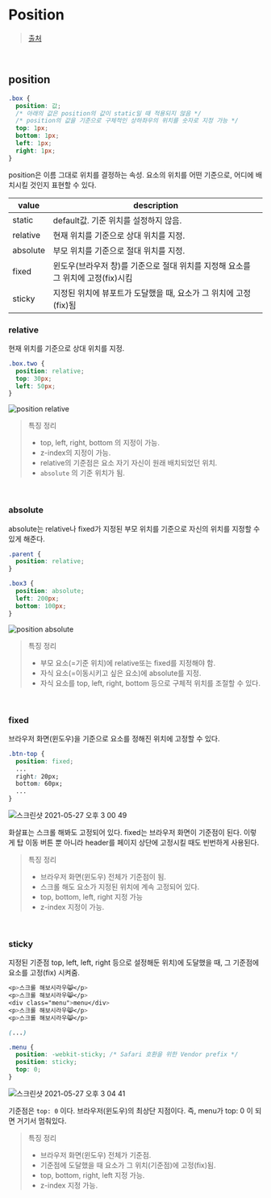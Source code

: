 # Position

> [출처](https://velog.io/@iamhayoung/CSS-Position-Display-Float%EC%97%90-%EB%8C%80%ED%95%B4-%EC%95%8C%EC%95%84%EB%B3%B4%EA%B8%B0)

<br/>

## position

```css
.box {
  position: 값;
  /* 아래의 값은 position의 값이 static일 때 적용되지 않음 */
  /* position의 값을 기준으로 구체적인 상하좌우의 위치를 숫자로 지정 가능 */
  top: 1px;
  bottom: 1px;
  left: 1px;
  right: 1px;
}
```

position은 이름 그대로 위치를 결정하는 속성. 요소의 위치를 어떤 기준으로, 어디에 배치시킬 것인지 표현할 수 있다.

| value    | description                                                  |
| -------- | ------------------------------------------------------------ |
| static   | default값. 기준 위치를 설정하지 않음.                        |
| relative | 현재 위치를 기준으로 상대 위치를 지정.                       |
| absolute | 부모 위치를 기준으로 절대 위치를 지정.                       |
| fixed    | 윈도우(브라우저 창)를 기준으로 절대 위치를 지정해 요소를 그 위치에 고정(fix)시킴 |
| sticky   | 지정된 위치에 뷰포트가 도달했을 때, 요소가 그 위치에 고정(fix)됨 |

### relative

현재 위치를 기준으로 상대 위치를 지정.

```css
.box.two {
  position: relative;
  top: 30px;
  left: 50px;
}
```

![position relative](https://user-images.githubusercontent.com/59427983/119773194-3a5a5780-befb-11eb-84fa-10b55250e09d.png)

> 특징 정리
>
> - top, left, right, bottom 의 지정이 가능.
> - z-index의 지정이 가능.
> - relative의 기준점은 요소 자기 자신이 원래 배치되었던 위치.
> - `absolute` 의 기준 위치가 됨.

<br/>

### absolute

absolute는 relative나 fixed가 지정된 부모 위치를 기준으로 자신의 위치를 지정할 수 있게 해준다.

```css
.parent {
  position: relative;
}

.box3 {
  position: absolute;
  left: 200px;
  bottom: 100px;
}
```

![position absolute](https://user-images.githubusercontent.com/59427983/119773675-f1ef6980-befb-11eb-86f8-604f703e3bae.png)

> 특징 정리
>
> - 부모 요소(=기준 위치)에 relative또는 fixed를 지정해야 함.
> - 자식 요소(=이동시키고 싶은 요소)에 absolute를 지정.
> - 자식 요소를 top, left, right, bottom 등으로 구체적 위치를 조절할 수 있다.

<br/>

### fixed

브라우저 화면(윈도우)을 기준으로 요소를 정해진 위치에 고정할 수 있다.

```css
.btn-top {
  position: fixed;
  ...
  right: 20px;
  bottom: 60px;
  ...
}
```

![스크린샷 2021-05-27 오후 3 00 49](https://user-images.githubusercontent.com/59427983/119773932-55799700-befc-11eb-84e4-55ac5e496b16.png)

화살표는 스크롤 해봐도 고정되어 있다. fixed는 브라우저 화면이 기준점이 된다. 이렇게 탑 이동 버튼 뿐 아니라 header를 페이지 상단에 고정시킬 때도 빈번하게 사용된다.

> 특징 정리
>
> - 브라우저 화면(윈도우) 전체가 기준점이 됨.
> - 스크롤 해도 요소가 지정된 위치에 계속 고정되어 있다.
> - top, bottom, left, right 지정 가능
> - z-index 지정이 가능.

<br/>

### sticky

지정된 기준점 top, left, left, right 등으로 설정해둔 위치)에 도달했을 때, 그 기준점에 요소를 고정(fix) 시켜줌.

```css
<p>스크롤 해보시라우😸</p>
<p>스크롤 해보시라우😸</p>
<div class="menu">menu</div>
<p>스크롤 해보시라우😸</p>
<p>스크롤 해보시라우😸</p>

(...)

.menu {
  position: -webkit-sticky; /* Safari 호환을 위한 Vendor prefix */
  position: sticky;
  top: 0;
}
```

![스크린샷 2021-05-27 오후 3 04 41](https://user-images.githubusercontent.com/59427983/119774268-e05a9180-befc-11eb-8a27-53fbbff740a4.png)

기준점은 `top: 0` 이다. 브라우저(윈도우)의 최상단 지점이다. 즉, menu가 top: 0 이 되면 거기서 멈춰있다.

> 특징 정리
>
> - 브라우저 화면(윈도우) 전체가 기준점.
> - 기준점에 도달했을 때 요소가 그 위치(기준점)에 고정(fix)됨.
> - top, bottom, right, left 지정 가능.
> - z-index 지정 가능.

